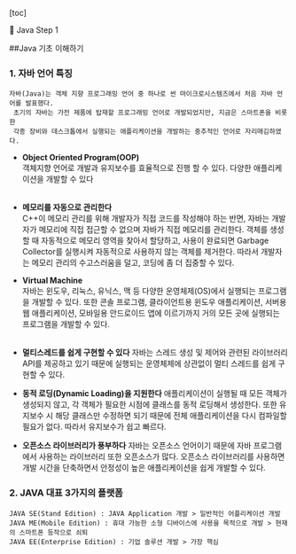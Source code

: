 [toc]

:memo: Java Step 1

##Java 기초 이해하기

### 1. 자바 언어 특징

```
자바(Java)는 객체 지향 프로그래밍 언어 중 하나로 썬 마이크로시스템즈에서 처음 자바 언어를 발표했다.
 초기의 자바는 가전 제품에 탑재할 프로그래밍 언어로 개발되었지만, 지금은 스마트폰을 비롯한
 각종 장비와 데스크톱에서 실행되는 애플리케이션을 개발하는 중추적인 언어로 자리매김하였다.
```

-	**Object Oriented Program(OOP)** <br> 객체지향 언어로 개발과 유지보수를 효율적으로 진행 할 수 있다. 다양한 애플리케이션을 개발할 수 있다<br><br>
-	**메모리를 자동으로 관리한다** <br>C++이 메모리 관리를 위해 개발자가 직접 코드를 작성해야 하는 반면, 자바는 개발자가 메모리에 직접 접근할 수 없으며 자바가 직접 메모리를 관리한다. 객체를 생성할 때 자동적으로 메모리 영역을 찾아서 할당하고, 사용이 완료되면 Garbage Collector를 실행시켜 자동적으로 사용하지 않는 객체를 제거한다. 따라서 개발자는 메모리 관리의 수고스러움을 덜고, 코딩에 좀 더 집중할 수 있다.

-	**Virtual Machine**  
	자바는 윈도우, 리눅스, 유닉스, 맥 등 다양한 운영체제(OS)에서 실행되는 프로그램을 개발할 수 있다. 또한 콘솔 프로그램, 클라이언트용 윈도우 애플리케이션, 서버용 웹 애플리케이션, 모바일용 안드로이드 앱에 이르기까지 거의 모든 곳에 실행되는 프로그램을 개발할 수 있다.<br><br>

-	**멀티스레드를 쉽게 구현할 수 있다** 자바는 스레드 생성 및 제어와 관련된 라이브러리 API를 제공하고 있기 때문에 실행되는 운영체제에 상관없이 멀티 스레드를 쉽게 구현할 수 있다.<br>

-	**동적 로딩(Dynamic Loading)을 지원한다** 애플리케이션이 실행될 때 모든 객체가 생성되지 않고, 각 객체가 필요한 시점에 클래스를 동적 로딩해서 생성한다. 또한 유지보수 시 해당 클래스만 수정하면 되기 때문에 전체 애플리케이션을 다시 컴파일할 필요가 없다. 따라서 유지보수가 쉽고 빠르다.<br>

-	**오픈소스 라이브러리가 풍부하다** 자바는 오픈소스 언어이기 때문에 자바 프로그램에서 사용하는 라이브러리 또한 오픈소스가 많다. 오픈소스 라이브러리를 사용하면 개발 시간을 단축하면서 안정성이 높은 애플리케이션을 쉽게 개발할 수 있다.

### 2. JAVA 대표 3가지의 플랫폼

```
JAVA SE(Stand Edition) : JAVA Application 개발 > 일반적인 어플리케이션 개발
JAVA ME(Mobile Edition) : 휴대 가능한 소형 디바이스에 사용을 목적으로 개발 > 현재의 스마트폰 등작으로 쇠퇴
JAVA EE(Enterprise Edition) : 기업 솔루션 개발 > 가장 핵심
```
